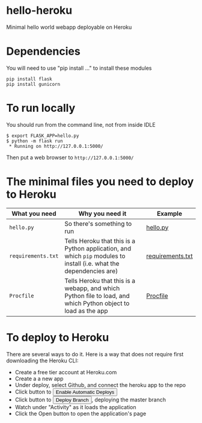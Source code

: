 # hello-heroku
Minimal hello world webapp deployable on Heroku 


# Dependencies

You will need to use "pip install ..." to install these modules

```
pip install flask
pip install gunicorn
```

# To run locally

You should run from the command line, not from inside IDLE

```
$ export FLASK_APP=hello.py
$ python -m flask run
 * Running on http://127.0.0.1:5000/
```

Then put a web browser to `http://127.0.0.1:5000/`

# The minimal files you need to deploy to Heroku

| What you need | Why you need it | Example |
|---------------|-----------------|---------|
| `hello.py` | So there's something to run | [hello.py](hello.py) |
| `requirements.txt` | Tells Heroku that this is a Python application, and which `pip` modules to install (i.e. what the dependencies are) | [requirements.txt](requirements.txt) |
| `Procfile` | Tells Heroku that this is a webapp, and which Python file to load, and which Python object to load as the app | [Procfile](Procfile) ||


# To deploy to Heroku

There are several ways to do it.  Here is a way that does not
require first downloading the Heroku CLI:

* Create a free tier account at Heroku.com
* Create a a new app
* Under deploy, select Github, and connect the heroku app to the repo
* Click button to <button>Enable Automatic Deploys</button>
* Click button to <button>Deploy Branch</button>, deploying the master branch
* Watch under "Activity" as it loads the application
* Click the Open button to open the application's page

